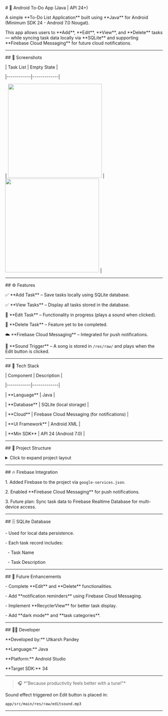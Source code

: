\# 📝 Android To-Do App (Java | API 24+)



A simple \*\*To-Do List Application\*\* built using \*\*Java\*\* for Android (Minimum SDK 24 - Android 7.0 Nougat).  

This app allows users to \*\*Add\*\*, \*\*Edit\*\*, \*\*View\*\*, and \*\*Delete\*\* tasks — while syncing task data locally via \*\*SQLite\*\* and supporting \*\*Firebase Cloud Messaging\*\* for future cloud notifications.



---



\## 📱 Screenshots



| Task List | Empty State |

|------------|-------------|

| <img src="Github_app_img_ss/img1.png" width="300"/> | <img src="Github_app_img_ss/img2.png" width="300"/> |



---



\## ⚙️ Features



✅ \*\*Add Task\*\* – Save tasks locally using SQLite database.  

✅ \*\*View Tasks\*\* – Display all tasks stored in the database.  

🚧 \*\*Edit Task\*\* – Functionality in progress (plays a sound when clicked).  

🚧 \*\*Delete Task\*\* – Feature yet to be completed.  

☁️ \*\*Firebase Cloud Messaging\*\* – Integrated for push notifications.  

🎵 \*\*Sound Trigger\*\* – A song is stored in `/res/raw/` and plays when the Edit button is clicked.  



---



\## 🧱 Tech Stack



| Component | Description |

|------------|-------------|

| \*\*Language\*\* | Java |

| \*\*Database\*\* | SQLite (local storage) |

| \*\*Cloud\*\* | Firebase Cloud Messaging (for notifications) |

| \*\*UI Framework\*\* | Android XML |

| \*\*Min SDK\*\* | API 24 (Android 7.0) |



---



\## 📂 Project Structure



<details>

<summary>Click to expand project layout</summary>



app/

├── 📁 java/

│ └── com.example.todoapp/

│ ├── 📄 MainActivity.java → Main screen (Add/Edit/View/Delete)

│ ├── 📄 DatabaseHelper.java → Handles SQLite CRUD operations

│ ├── 📄 TaskModel.java → Task data model class

│ └── 📄 FirebaseService.java → Firebase Cloud Messaging setup

│

├── 📁 res/

│ ├── 📁 layout/

│ │ └── 🧩 activity\_main.xml → UI design for the main activity

│ │

│ ├── 📁 raw/

│ │ └── 🎵 editsound.mp3 → Plays when Edit Task button is clicked

│ │

│ ├── 📁 values/

│ │ └── 🎨 colors.xml, strings.xml → App colors and strings

│ │

│ └── 📁 drawable/

│ └── 🖌️ button\_background.xml → Custom style for buttons

│

└── 📄 AndroidManifest.xml → App permissions and components





</details>





---



\## 🔥 Firebase Integration



1\. Added Firebase to the project via `google-services.json`.

2\. Enabled \*\*Firebase Cloud Messaging\*\* for push notifications.

3\. Future plan: Sync task data to Firebase Realtime Database for multi-device access.



---



\## 🗄️ SQLite Database



\- Used for local data persistence.  

\- Each task record includes:

&nbsp; - Task Name

&nbsp; - Task Description



---



\## 🚀 Future Enhancements



\- Complete \*\*Edit\*\* and \*\*Delete\*\* functionalities.  

\- Add \*\*notification reminders\*\* using Firebase Cloud Messaging.  

\- Implement \*\*RecyclerView\*\* for better task display.  

\- Add \*\*dark mode\*\* and \*\*task categories\*\*.



---



\## 🧑‍💻 Developer



\*\*Developed by:\*\* Utkarsh Pandey  

\*\*Language:\*\* Java  

\*\*Platform:\*\* Android Studio  

\*\*Target SDK:\*\* 34  



---



> 🎧 \*"Because productivity feels better with a tune!"\*  

Sound effect triggered on Edit button is placed in:  

`app/src/main/res/raw/editsound.mp3`



---







